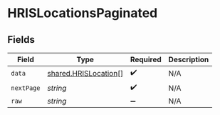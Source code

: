 # HRISLocationsPaginated


## Fields

| Field                                                               | Type                                                                | Required                                                            | Description                                                         |
| ------------------------------------------------------------------- | ------------------------------------------------------------------- | ------------------------------------------------------------------- | ------------------------------------------------------------------- |
| `data`                                                              | [shared.HRISLocation](../../../sdk/models/shared/hrislocation.md)[] | :heavy_check_mark:                                                  | N/A                                                                 |
| `nextPage`                                                          | *string*                                                            | :heavy_check_mark:                                                  | N/A                                                                 |
| `raw`                                                               | *string*                                                            | :heavy_minus_sign:                                                  | N/A                                                                 |
